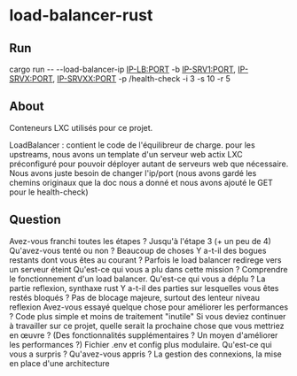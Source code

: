 # load-balancer-rust


## Run
cargo run -- --load-balancer-ip <IP-LB:PORT> -b <IP-SRV1:PORT>, <IP-SRVX:PORT>, <IP-SRVXX:PORT> -p /health-check -i 3 -s 10 -r 5


## About

Conteneurs LXC utilisés pour ce projet.

LoadBalancer : contient le code de l'équilibreur de charge.
pour les upstreams, nous avons un template d'un serveur web actix LXC préconfiguré pour pouvoir déployer autant de serveurs web que nécessaire. Nous avons juste besoin de changer l'ip/port (nous avons gardé les chemins originaux que la doc nous a donné et nous avons ajouté le GET pour le health-check)


## Question

Avez-vous franchi toutes les étapes ? Jusqu'à l'étape 3 (+ un peu de 4)
Qu'avez-vous tenté ou non ?  Beaucoup de choses
Y a-t-il des bogues restants dont vous êtes au courant ? Parfois le load balancer redirege vers un serveur éteint
Qu'est-ce qui vous a plu dans cette mission ? Comprendre le fonctionnement d'un load balancer. 
Qu'est-ce qui vous a déplu ? La partie reflexion, synthaxe rust
Y a-t-il des parties sur lesquelles vous êtes restés bloqués ? Pas de blocage majeure, surtout des lenteur niveau reflexion 
Avez-vous essayé quelque chose pour améliorer les performances ? Code plus simple et moins de traitement "inutile"
Si vous deviez continuer à travailler sur ce projet, quelle serait la prochaine chose que vous mettriez en œuvre ? (Des fonctionnalités supplémentaires ? Un moyen d'améliorer les performances ?) Fichier .env et config plus modulaire.
Qu'est-ce qui vous a surpris ? Qu'avez-vous appris ? La gestion des connexions, la mise en place d'une architecture
